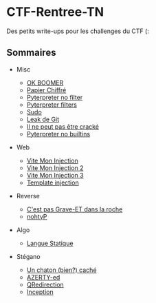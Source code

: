 # CTF-Rentree-TN

Des petits write-ups pour les challenges du CTF (:

## Sommaires

- Misc
  - [OK BOOMER](./ok-boomer)
  - [Papier Chiffré](./papier-chiffre)
  - [Pyterpreter no filter](./pypreter-1)
  - [Pyterpreter filters](./pypreter-2)
  - [Sudo](./sudo)
  - [Leak de Git](./leak-git)
  - [Il ne peut pas être cracké](./pas-crackeable)
  - [Pyterpreter no builtins](./pypreter-3)
  
- Web
  - [Vite Mon Injection](./injection-1)
  - [Vite Mon Injection 2](./injection-2)
  - [Vite Mon Injection 3](./injection-3)
  - [Template injection](./injection-4)

- Reverse
  - [C'est pas Grave-ET dans la roche](./grave-et)
  - [nohtyP](./python-reverse)

- Algo
  - [Langue Statique](./langue-statique)

- Stégano
  - [Un chaton (bien?) caché](./chaton-cache)
  - [AZERTY-ed](./azertyed)
  - [QRedirection](./qredirection)
  - [Inception](./inception)
